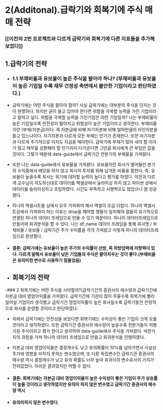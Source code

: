 # 2(Additonal).급락기와 회복기에 주식 매매 전략

### [[이전의 2번 프로젝트와 다르게 급락기와 회복기에 다른 지표들을 추가해보았다]]

## 1.급락기의 전략

- ### 1.1 부채비율과 유보율이 높은 주식을 팔아야 하나? (부채비율과 유보율이 높은 기업일 수록 재무 건정성 측면에서 불안한 기업이라고 판단하였다.)
-  급락기에는 어떤 주식을 팔아야 할까? 사실 급락기에는 대부분의 주식을 던지는 것이 현명하다. 하지만 굳이 들고 있어야 한다면 위험을 극복할 능력을 가진 기업이라고 말하고 싶다. 위험을 극복할 능력을 가진기업은 어떤 기업일까? 나는 부채비율이 높은 기업일수록 안전성이 떨어지고 위험성이 높은 기업이라고 생각한다. 
부채비율이란 (부채/자본금)이다. 즉 자본금에 비해 자기자본에 비해 얼마만큼의 타인자본을 들고 있느냐이다. 자기자본과 다르게 모든 부채는 만기가 존재한다. 또한 자기자본과 다르게 주기적으로 이자도 지급을 해야한다. 급락기에 부채가 많아 내야 할 이자가 많고 채무를 상환해야 할 만기까지 다가온다면 그만큼 회사에게 큰 부담은 없을 것이다. 그렇기 때문에 data-guide에서 급락기간 전분기의 부채율을 가져왔다. 

- 또한 나는 data-guide에서 유보율을 가져왔다. 유보율이란 회사가 벌어들인 분기의 수익중에서 배당을 하지 않고 회사의 투자를 위해 남겨둔 비율을 말한다. 즉, 유보율이 높을수록 회사는 위기에 대처할 능력이 높다고 평가를 하였다. 
이전과 다르게 교수님이 지도하신대로 데이터를 엑셀상에서 슬라이싱 하지 않고 파이썬 상에서 데이터를 슬라이싱하고 조립하였다. 시간도 부족하고 시행착오도 많았으나 잘 성공했다. 

- 하나의 엑셀시트들 상에서 모두 가져와야 해서 엑셀이 조금 더럽다. 하나의 엑셀시트상에서 가져와야 하는 이유는 drop을 해야할 행들이 일치해야 열들이 유기적으로 연결된 하나의 데이터 프레임으로 만들 수 있기 때문이다. 하나의 데이터프레임으로 만들어야 회귀분석을 할 수 있다. 나는 df_name 데이터 프레임을 통해 회사명 / 부채비율 / 유보율 / 급락기간 주가 수익률을 각각 가져왔고 이렇게 하나의 데이터프레임으로 완성했다.

- #### 결론: 급락기에는 유보율이 높은 주가의 수익률이 선방, 즉 하방압력에 저항력이 있다. 다르게 말해서 유보율이 낮은 기업들의 주식은 팔아치우는 것이 좋다.(부채비율은 유의미한 변수로 사용하기 힘들었음)

- ## 회복기의 전략

-### 2 회복기에는 어떤 주식을 사야할까?(급락기간의 증권사의 매수량과 급락기간에 자본금 대비 영업이익률을 가져왔다. 급락기간에 기관이 많이 주울수록 회복기에 빨리 일어설 기업이라 생각했고 급락기간 영업이익률이 높은 회사일수록 급락기동안 안정적으로 회사를 운영할 것이라고 판단하였다.

- 위에서 급락기에는 안전성을 보았다면 회복기에는 수익성이 좋은 기업이 크게 오를 것이라고 생각하였다. 또한 급락기간 증권사의 매수량이 높을수록 전문가들이 저평가된 주식이라고 평가 한다고 생각하여 data-guide에서 주식을 가져왔다.
마찬가지의 과정을 거쳐 하나의 데이터 프레임으로 만들고 회귀분석을 진행하였다. 

- 자본금 대비 영업이익율은 결정계수도 낮고 유의확률이 10%를 넘어가면서 사실상 주가에 영향을 미치지 못하는 변수였으며, 또 다른 독립변수인 급락기관 증권사의 매수량 역시 결정계수가 낮고 유의 확률도 너무 높아 회귀식의 변수로서의 가치가 전혀없었다. 아쉬운 결과였지만 어쩔 수 없다. 

- #### 결론: 회복기에는 자본금 대비 영업이익율이 높은 수익성이 좋은 기업이 주가 상승률이 높을 것이라고 생각하였지만 유의미 하지 않은 변수였고 급락기간 증권사의 매수량 역시 
- #### 유의미하지 않은 변수였다. 

